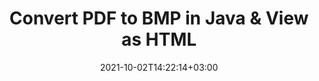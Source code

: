 ---
############################# Static ############################
layout: "autogen"
date: 2021-10-02T14:22:14+03:00
draft: false
path: "total/java/conversion/pdf-to-bmp/"

############################# Head ############################
head_title: "Convert PDF to BMP in Java - Sample Java Code"
head_description: "Java document conversion library to convert PDF to BMP and 100+ other file formats in Java & J2SE applications. View the Converted BMP document as HTML viewer."

############################# Header ############################
title: "Convert PDF to BMP in Java & View as HTML"
description: "Programmatically convert PDF to BMP in Java & J2SE platforms using flexible document manipulation options to customize the resultant document. Convert the complete document or some specific pages based on page numbers or selective page ranges using Java document conversion library."

############################# SubMenu ############################
submenu:
    enable: false

############################# Content ############################
content:
    enable: true
    block:
    - title_left: "PDF to BMP Conversion in Java"
      content_left: |
          Perform PDF to BMP file conversion in three simple steps using Java. View the converted document as HTML without any external software dependency.

          -   Create a new instance of **Converter** class and load the PDF file
          -   Set **ConvertOptions** for the BMP document type
          -   Call **Convert** method of **Converter** class instance for conversion to BMP
          -   Set options for HTML viewer
          -   Create **Viewer** object to view converted BMP as HTML
          
      title_right: "Convert Remotely Located Documents"
      content_right: |
          You require `GroupDocs.Conversion` & `GroupDocs.Viewer` namespaces to convert between a wide range of popular document types such as PDF, Microsoft Word, Excel, PowerPoint, Project, Outlook, HTML, diagrams and image file formats. Explore other [Java APIs for Office documents](https://products.conholdate.com/total/java/) as offered by Conholdate.Total.
          
          Get the respective assembly files from the [downloads](https://downloads.conholdate.com/total/java) or fetch the whole package from [Maven](https://repository.conholdate.com/webapp/#/artifacts/browse/tree/General/repo) to add 'Conholdate.Total` directly in your workspace.
          
      code: |
          ```cs {linenos=false}
          // Convert PDF to BMP using GroupDocs.Conversion API
          // Load the source PDF file to be converted
          Converter converter = new Converter("input.pdf");

          // Get the convert options ready for the target BMP format
          ConvertOptions convertOptions = new FileType().fromExtension("bmp").getConvertOptions();

          // Convert to BMP format
          converter.convert("output.bmp", convertOptions);

          // Create Viewer object to view the converted BMP as HTML
          try (Viewer viewer = new Viewer("output.bmp"))
          {
              // Set options for HTML viewer
              HtmlViewOptions viewOptions = HtmlViewOptions.forEmbeddedResources("output{0}.html");

              // View converted BMP as HTML
              viewer.view(viewOptions);
          }
          ```
    - title_left: "Convert Password Protected PDF to BMP"
      content_left: |
          Accurately load and convert documents that are protected with a password within your Java based applications. The file format conversion API also supports rendering remote documents from different sources including S3, Blob, FTP, Stream, URL or a local disk.

          -   Create new instance of **Converter** class and pass source document path
          -   Instantiate the proper **ConvertOptions** class e.g. (**PdfConvertOptions**, **WordProcessingConvertOptions**, **SpreadsheetConvertOptions** etc.)
          -   Call **convert** method of **Converter** class instance and pass filename for the converted document
        
      title_right: "Source Document Information Extraction"
      content_right: |
          The documents information extraction feature not only allows getting the basic information about the source document file but it also supports extracting some valuable file-format specific information such as project start and end dates of a Microsoft Project file, any printing restrictions on a PDF document, list of folders enclosed in an Outlook data file etc. 

          Convert popular document file formats on different operating systems such as Windows, Linux or macOS while using development environments such as NetBeans, IntelliJ IDEA and Eclipse.
          
      code: |
          ```cs {linenos=false}
          // Load and convert password protected documents
          WordProcessingLoadOptions loadOptions = new WordProcessingLoadOptions();
          loadOptions.setPassword("12345");

          // Create an instance of Converter class and pass source document path and the load options delegate as a constructor parameters
          Converter converter = new Converter("input.pdf", loadOptions);

          // Instantiate PdfConvertOptions class
          PdfConvertOptions options = new PdfConvertOptions();

          // Call convert method of Converter class instance and pass filename for the converted document and the instance of ConvertOptions from the previous step
          converter.convert("output.bmp, options);
          ```
############################# About Formats ############################
about_formats:
    enable: false
############################# More Formats ############################
more_formats:
    enable: true
    auto: false
    other_out_formats: PDF DOCX DOT DOTX DOTM TXT RTF HTML MHTML XLS XLSX XLSM XLT XLTX XLTM DIF PPT PPTX PPS PPSX POT POTX POTM ODT OTT EMZ WMZ SVGZ TEX DCM WMF BMP PNG GIF JPEG TIFF
############################# Back to top ###############################
back_to_top:
  enable: true
---